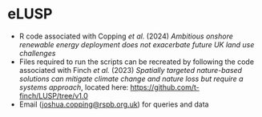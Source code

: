 # eLUSP
+ R code associated with Copping *et al.* (2024) *Ambitious onshore renewable energy deployment does not exacerbate future UK land use challenges*
+ Files required to run the scripts can be recreated by following the code associated with Finch *et al.* (2023) *Spatially targeted nature-based solutions can
mitigate climate change and nature loss but require a systems approach*, located here: https://github.com/t-finch/LUSP/tree/v1.0
+ Email (joshua.copping@rspb.org.uk) for queries and data
